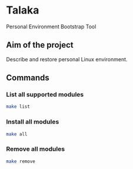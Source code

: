 # Talaka

Personal Environment Bootstrap Tool

## Aim of the project

Describe and restore personal Linux environment.

## Commands

### List all supported modules

```sh
make list
```

### Install all modules

```sh
make all
```

### Remove all modules

```sh
make remove
```
